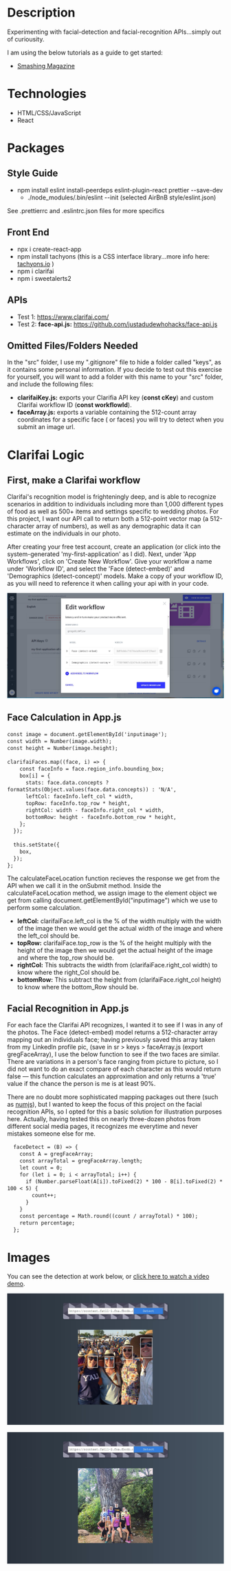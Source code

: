 # Description

Experimenting with facial-detection and facial-recognition APIs...simply out of curiousity.

I am using the below tutorials as a guide to get started:

- [Smashing Magazine](https://www.smashingmagazine.com/2020/06/facial-recognition-web-application-react/)

# Technologies

- HTML/CSS/JavaScript
- React

# Packages

## Style Guide

- npm install eslint install-peerdeps eslint-plugin-react prettier --save-dev
  - ./node_modules/.bin/eslint --init (selected AirBnB style/eslint.json)

See .prettierrc and .eslintrc.json files for more specifics

## Front End

- npx i create-react-app
- npm install tachyons (this is a CSS interface library...more info here: [tachyons.io](https://tachyons.io/) )
- npm i clarifai
- npm i sweetalerts2

## APIs

- Test 1: https://www.clarifai.com/
- Test 2: **face-api.js:** https://github.com/justadudewhohacks/face-api.js

## Omitted Files/Folders Needed

In the "src" folder, I use my ".gitignore" file to hide a folder called "keys", as it contains some personal information. If you decide to test out this exercise for yourself, you will want to add a folder with this name to your "src" folder, and include the following files:

- **clarifaiKey.js:** exports your Clarifia API key (**const cKey**) and custom Clarifai workflow ID (**const workflowId**).
- **faceArray.js:** exports a variable containing the 512-count array coordinates for a specific face ( or faces) you will try to detect when you submit an image url.

# Clarifai Logic

## First, make a Clarifai workflow

Clarifai's recognition model is frighteningly deep, and is able to recognize scenarios in addition to individuals including more than 1,000 different types of food as well as 500+ items and settings specific to wedding photos. For this project, I want our API call to return both a 512-point vector map (a 512-character array of numbers), as well as any demographic data it can estimate on the individuals in our photo.

After creating your free test account, create an application (or click into the system-generated 'my-first-application' as I did). Next, under 'App Workflows', click on 'Create New Workflow'. Give your workflow a name under 'Workflow ID', and select the 'Face (detect-embed)' and 'Demographics (detect-concept)' models. Make a copy of your workflow ID, as you will need to reference it when calling your api with in your code.

![Create a workflow](/readMe/3.JPG)

## Face Calculation in App.js

```
const image = document.getElementById('inputimage');
const width = Number(image.width);
const height = Number(image.height);

clarifaiFaces.map((face, i) => {
    const faceInfo = face.region_info.bounding_box;
    box[i] = {
      stats: face.data.concepts ? formatStats(Object.values(face.data.concepts)) : 'N/A',
      leftCol: faceInfo.left_col * width,
      topRow: faceInfo.top_row * height,
      rightCol: width - faceInfo.right_col * width,
      bottomRow: height - faceInfo.bottom_row * height,
    };
  });

  this.setState({
    box,
  });
};
```

The calculateFaceLocation function recieves the response we get from the API when we call it in the onSubmit method. Inside the calculateFaceLocation method, we assign image to the element object we get from calling document.getElementById("inputimage") which we use to perform some calculation.

- **leftCol:** clarifaiFace.left_col is the % of the width multiply with the width of the image then we would get the actual width of the image and where the left_col should be.
- **topRow:** clarifaiFace.top_row is the % of the height multiply with the height of the image then we would get the actual height of the image and where the top_row should be.
- **rightCol:** This subtracts the width from (clarifaiFace.right_col width) to know where the right_Col should be.
- **bottomRow:** This subtract the height from (clarifaiFace.right_col height) to know where the bottom_Row should be.

## Facial Recognition in App.js

For each face the Clarifai API recognizes, I wanted it to see if I was in any of the photos. The Face (detect-embed) model returns a 512-character array mapping out an individuals face; having previously saved this array taken from my LinkedIn profile pic, (save in sr > keys > faceArray.js (export gregFaceArray), I use the below function to see if the two faces are similar. There are variations in a person's face ranging from picture to picture, so I did not want to do an exact compare of each character as this would return false — this function calculates an approximation and only returns a 'true' value if the chance the person is me is at least 90%.

There are no doubt more sophisticated mapping packages out there (such as [numjs](https://github.com/nicolaspanel/numjs)), but I wanted to keep the focus of this project on the facial recognition APIs, so I opted for this a basic solution for illustration purposes here. Actually, having tested this on nearly three-dozen photos from different social media pages, it recognizes me everytime and never mistakes someone else for me.

```
  faceDetect = (B) => {
    const A = gregFaceArray;
    const arrayTotal = gregFaceArray.length;
    let count = 0;
    for (let i = 0; i < arrayTotal; i++) {
      if (Number.parseFloat(A[i]).toFixed(2) * 100 - B[i].toFixed(2) * 100 < 5) {
        count++;
      }
    }
    const percentage = Math.round((count / arrayTotal) * 100);
    return percentage;
  };
```

# Images

You can see the detection at work below, or [click here to watch a video demo](https://youtu.be/9ZtCiyr6Pb8).

![Squad at Jazz Fest](/readMe/1.JPG)

![Squad on hike in Colorado](/readMe/2.JPG)
